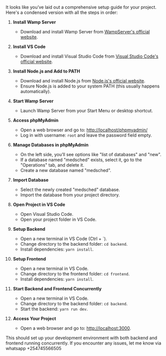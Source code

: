 It looks like you’ve laid out a comprehensive setup guide for your project. Here's a condensed version with all the steps in order:

1. **Install Wamp Server**
   - Download and install Wamp Server from [WampServer's official website](https://www.wampserver.com/en/).

2. **Install VS Code**
   - Download and install Visual Studio Code from [Visual Studio Code's official website](https://code.visualstudio.com/).

3. **Install Node.js and Add to PATH**
   - Download and install Node.js from [Node.js's official website](https://nodejs.org/).
   - Ensure Node.js is added to your system PATH (this usually happens automatically).

4. **Start Wamp Server**
   - Launch Wamp Server from your Start Menu or desktop shortcut.

5. **Access phpMyAdmin**
   - Open a web browser and go to: [http://localhost/phpmyadmin/](http://localhost/phpmyadmin/)
   - Log in with username: `root` and leave the password field empty.

6. **Manage Databases in phpMyAdmin**
   - On the left side, you’ll see options like "list of databases" and "new".
   - If a database named "medsched" exists, select it, go to the "Operations" tab, and delete it.
   - Create a new database named "medsched".

7. **Import Database**
   - Select the newly created "medsched" database.
   - Import the database from your project directory.

8. **Open Project in VS Code**
   - Open Visual Studio Code.
   - Open your project folder in VS Code.

9. **Setup Backend**
   - Open a new terminal in VS Code (Ctrl + `).
   - Change directory to the backend folder: `cd backend`.
   - Install dependencies: `yarn install`.

10. **Setup Frontend**
    - Open a new terminal in VS Code.
    - Change directory to the frontend folder: `cd frontend`.
    - Install dependencies: `yarn install`.

11. **Start Backend and Frontend Concurrently**
    - Open a new terminal in VS Code.
    - Change directory to the backend folder: `cd backend`.
    - Start the backend: `yarn run dev`.

12. **Access Your Project**
    - Open a web browser and go to: [http://localhost:3000](http://localhost:3000).

This should set up your development environment with both backend and frontend running concurrently. If you encounter any issues, let me know via whatsapp +254745566505


